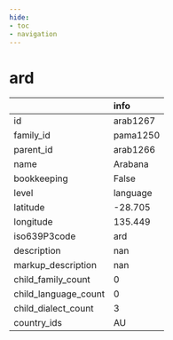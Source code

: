 ```yaml
---
hide:
- toc
- navigation
---
```

# ard
|                      | info     |
|:---------------------|:---------|
| id                   | arab1267 |
| family_id            | pama1250 |
| parent_id            | arab1266 |
| name                 | Arabana  |
| bookkeeping          | False    |
| level                | language |
| latitude             | -28.705  |
| longitude            | 135.449  |
| iso639P3code         | ard      |
| description          | nan      |
| markup_description   | nan      |
| child_family_count   | 0        |
| child_language_count | 0        |
| child_dialect_count  | 3        |
| country_ids          | AU       |